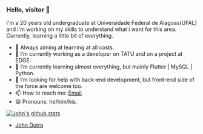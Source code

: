 ### Hello, visitor 👋

I'm a 20 years old undergraduate at Universidade Federal de Alagoas(UFAL) and i'm working on my skills to understand what i want for this area.
Currently, learning a little bit of everything.

- 💫 Always aiming at learning at all costs.
- 🔭 I’m currently working as a developer on TATU and on a project at EDGE.
- 🌱 I’m currently learning almost everything, but mainly Flutter | MySQL | Python. 
- 🤔 I’m looking for help with back-end development, but front-end side of the force are welcome too.
- 📫 How to reach me: [Email](jddcp@ic.ufal.br).
- 😄 Pronouns: he/him/his.

[![John's github stats](https://github-readme-stats.vercel.app/api?username=JohnQ00)](https://github.com/JohnQ00/github-readme-stats)

 - [John Dutra](https://github.com/JohnQ00)
